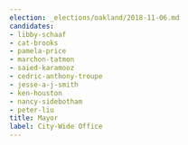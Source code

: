 ```yaml
---
election: _elections/oakland/2018-11-06.md
candidates:
- libby-schaaf
- cat-brooks
- pamela-price
- marchon-tatmon
- saied-karamooz
- cedric-anthony-troupe
- jesse-a-j-smith
- ken-houston
- nancy-sidebotham
- peter-liu
title: Mayor
label: City-Wide Office
---
```

